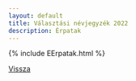 ```yaml
---
layout: default
title: Választási névjegyzék 2022
description: Érpatak
---
```


{% include EErpatak.html %}

[Vissza](./)